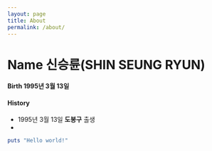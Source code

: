 ```yaml
---
layout: page
title: About
permalink: /about/
---
```

# Name  신승륜(SHIN SEUNG RYUN)
#### Birth  1995년 3월 13일
#### History
* 1995년 3월 13일 **도봉구** 출생
* 

```ruby
puts "Hello world!"
```

<!-- This is the base Jekyll theme. You can find out more info about customizing your Jekyll theme, as well as basic Jekyll usage documentation at [jekyllrb.com](https://jekyllrb.com/)

You can find the source code for Minima at GitHub:
[jekyll][jekyll-organization] /
[minima](https://github.com/jekyll/minima)

You can find the source code for Jekyll at GitHub:
[jekyll][jekyll-organization] /
[jekyll](https://github.com/jekyll/jekyll)


[jekyll-organization]: https://github.com/jekyll -->
